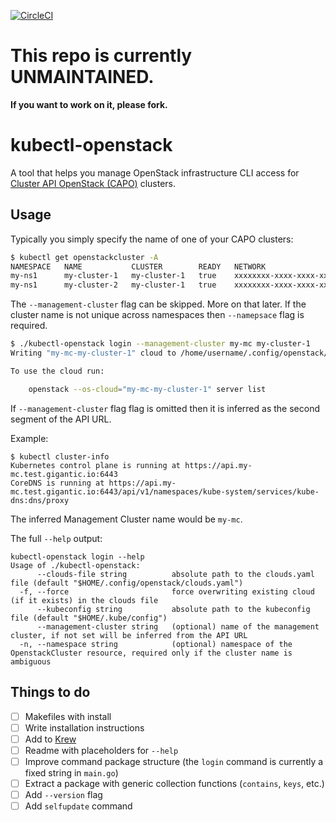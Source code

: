 [![CircleCI](https://circleci.com/gh/giantswarm/kubectl-openstack.svg?style=shield)](https://circleci.com/gh/giantswarm/kubectl-openstack)

# This repo is currently UNMAINTAINED.
**If you want to work on it, please fork.**

# kubectl-openstack

A tool that helps you manage OpenStack infrastructure CLI access for [Cluster API OpenStack (CAPO)](https://github.com/kubernetes-sigs/cluster-api-provider-openstack) clusters.

## Usage

Typically you simply specify the name of one of your CAPO clusters:

```bash
$ kubectl get openstackcluster -A
NAMESPACE   NAME           CLUSTER        READY   NETWORK                                SUBNET                                 BASTION IP
my-ns1      my-cluster-1   my-cluster-1   true    xxxxxxxx-xxxx-xxxx-xxxx-xxxxxxxxxxxx   xxxxxxxx-xxxx-xxxx-xxxx-xxxxxxxxxxxx
my-ns1      my-cluster-2   my-cluster-1   true    xxxxxxxx-xxxx-xxxx-xxxx-xxxxxxxxxxxx   xxxxxxxx-xxxx-xxxx-xxxx-xxxxxxxxxxxx
```

The `--management-cluster` flag can be skipped. More on that later. If the cluster name is not unique across namespaces then `--namepsace` flag is required.

```bash
$ ./kubectl-openstack login --management-cluster my-mc my-cluster-1
Writing "my-mc-my-cluster-1" cloud to /home/username/.config/openstack/clouds.yaml

To use the cloud run:

    openstack --os-cloud="my-mc-my-cluster-1" server list
```

If `--management-cluster` flag flag is omitted then it is inferred as the second segment of the API URL.

Example:

```
$ kubectl cluster-info
Kubernetes control plane is running at https://api.my-mc.test.gigantic.io:6443
CoreDNS is running at https://api.my-mc.test.gigantic.io:6443/api/v1/namespaces/kube-system/services/kube-dns:dns/proxy
```

The inferred Management Cluster name would be `my-mc`.

The full `--help` output:

```
kubectl-openstack login --help
Usage of ./kubectl-openstack:
      --clouds-file string          absolute path to the clouds.yaml file (default "$HOME/.config/openstack/clouds.yaml")
  -f, --force                       force overwriting existing cloud (if it exists) in the clouds file
      --kubeconfig string           absolute path to the kubeconfig file (default "$HOME/.kube/config")
      --management-cluster string   (optional) name of the management cluster, if not set will be inferred from the API URL
  -n, --namespace string            (optional) namespace of the OpenstackCluster resource, required only if the cluster name is ambiguous
  ```

## Things to do

- [ ] Makefiles with install
- [ ] Write installation instructions
- [ ] Add to [Krew](https://krew.sigs.k8s.io/)
- [ ] Readme with placeholders for `--help`
- [ ] Improve command package structure (the `login` command is currently a fixed string in `main.go`)
- [ ] Extract a package with generic collection functions (`contains`, `keys`, etc.)
- [ ] Add `--version` flag
- [ ] Add `selfupdate` command
